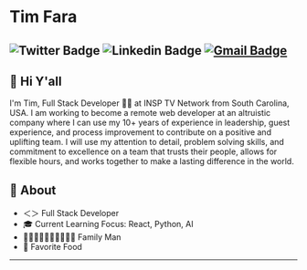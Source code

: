 # Tim Fara
![Twitter Badge](https://img.shields.io/badge/-@faratim-1ca0f1?style=plastic&labelColor=1ca0f1&logo=twitter&logoColor=white&link=https://twitter.com/faratim) ![Linkedin Badge](https://img.shields.io/badge/-timothyfara-blue?style=plastic&logo=Linkedin&logoColor=white&link=https://www.linkedin.com/in/timothy-fara/) [![Gmail Badge](https://img.shields.io/badge/-faratim@gmail.com-c14438?style=plastic&logo=Gmail&logoColor=white&link=mailto:faratim@gmail.com)](mailto:faratim@gmail.com)
---

## 👋 Hi Y'all        
I'm Tim, Full Stack Developer 👨‍💻 at INSP TV Network from South Carolina, USA.  I am working to become a remote web developer at an altruistic company where I can use my 10+ years of experience in leadership, guest experience, and process improvement to contribute on a positive and uplifting team. I will use my attention to detail, problem solving skills, and commitment to excellence on a team that trusts their people, allows for flexible hours, and works together to make a lasting difference in the world.

## 🤠 About
- ＜＞ Full Stack Developer
- 🎓 Current Learning Focus: React, Python, AI
- 🤷🏻‍♀️👩🏻‍🦰👧🏻👦🏼 Family Man
- 🍕 Favorite Food
---
